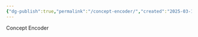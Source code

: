 ```yaml
---
{"dg-publish":true,"permalink":"/concept-encoder/","created":"2025-03-16T18:06:00.805+01:00","updated":"2025-03-16T18:07:31.709+01:00"}
---
```



Concept Encoder
